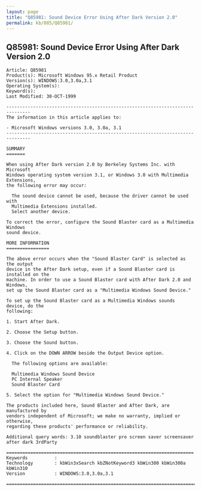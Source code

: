 ```yaml
---
layout: page
title: "Q85981: Sound Device Error Using After Dark Version 2.0"
permalink: kb/085/Q85981/
---
```


## Q85981: Sound Device Error Using After Dark Version 2.0

	Article: Q85981
	Product(s): Microsoft Windows 95.x Retail Product
	Version(s): WINDOWS:3.0,3.0a,3.1
	Operating System(s): 
	Keyword(s): 
	Last Modified: 30-OCT-1999
	
	-------------------------------------------------------------------------------
	The information in this article applies to:
	
	- Microsoft Windows versions 3.0, 3.0a, 3.1 
	-------------------------------------------------------------------------------
	
	SUMMARY
	=======
	
	When using After Dark version 2.0 by Berkeley Systems Inc. with Microsoft
	Windows operating system version 3.1, or Windows 3.0 with Multimedia Extensions,
	the following error may occur:
	
	  The sound device cannot be used, because the driver cannot be used with
	  Multimedia Extensions installed.
	  Select another device.
	
	To correct the error, configure the Sound Blaster card as a Multimedia Windows
	sound device.
	
	MORE INFORMATION
	================
	
	The above error occurs when the "Sound Blaster Card" is selected as the output
	device in the After Dark setup, even if a Sound Blaster card is installed on the
	machine. In order to use a Sound Blaster card with After Dark 2.0 and Windows,
	set up the Sound Blaster card as a "Multimedia Windows Sound Device."
	
	To set up the Sound Blaster card as a Multimedia Windows sounds device, do the
	following:
	
	1. Start After Dark.
	
	2. Choose the Setup button.
	
	3. Choose the Sound button.
	
	4. Click on the DOWN ARROW beside the Output Device option.
	
	  The following options are available:
	
	  Multimedia Windows Sound Device
	  PC Internal Speaker
	  Sound Blaster Card
	
	5. Select the option for "Multimedia Windows Sound Device."
	
	The products included here, Sound Blaster and After Dark, are manufactured by
	vendors independent of Microsoft; we make no warranty, implied or otherwise,
	regarding these products' performance or reliability.
	
	Additional query words: 3.10 soundblaster pro screen saver screensaver after dark 3rdParty
	
	======================================================================
	Keywords          :  
	Technology        : kbWin3xSearch kbZNotKeyword3 kbWin300 kbWin300a kbWin310
	Version           : WINDOWS:3.0,3.0a,3.1
	
	=============================================================================
	

